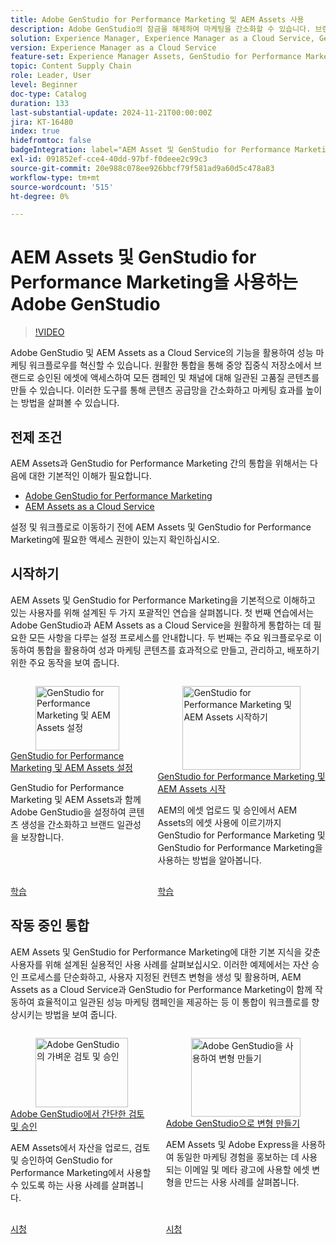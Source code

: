 ```yaml
---
title: Adobe GenStudio for Performance Marketing 및 AEM Assets 사용
description: Adobe GenStudio의 잠금을 해제하여 마케팅을 간소화할 수 있습니다. 브랜드에서 승인한 에셋에 액세스하고 채널 간에 일관된 고품질 콘텐츠를 만듭니다.
solution: Experience Manager, Experience Manager as a Cloud Service, GenStudio for Performance Marketing
version: Experience Manager as a Cloud Service
feature-set: Experience Manager Assets, GenStudio for Performance Marketing
topic: Content Supply Chain
role: Leader, User
level: Beginner
doc-type: Catalog
duration: 133
last-substantial-update: 2024-11-21T00:00:00Z
jira: KT-16480
index: true
hidefromtoc: false
badgeIntegration: label="AEM Asset 및 GenStudio for Performance Marketing" type="positive"
exl-id: 091852ef-cce4-40dd-97bf-f0deee2c99c3
source-git-commit: 20e988c078ee926bbcf79f581ad9a60d5c478a83
workflow-type: tm+mt
source-wordcount: '515'
ht-degree: 0%

---
```


# AEM Assets 및 GenStudio for Performance Marketing을 사용하는 Adobe GenStudio

>[!VIDEO](https://video.tv.adobe.com/v/3439273/?learn=on&captions=kor)

Adobe GenStudio 및 AEM Assets as a Cloud Service의 기능을 활용하여 성능 마케팅 워크플로우를 혁신할 수 있습니다. 원활한 통합을 통해 중앙 집중식 저장소에서 브랜드로 승인된 에셋에 액세스하여 모든 캠페인 및 채널에 대해 일관된 고품질 콘텐츠를 만들 수 있습니다. 이러한 도구를 통해 콘텐츠 공급망을 간소화하고 마케팅 효과를 높이는 방법을 살펴볼 수 있습니다.

## 전제 조건

AEM Assets과 GenStudio for Performance Marketing 간의 통합을 위해서는 다음에 대한 기본적인 이해가 필요합니다.

* [Adobe GenStudio for Performance Marketing](https://experienceleague.adobe.com/ko/browse/genstudio-for-performance-marketing)
* [AEM Assets as a Cloud Service](https://experienceleague.adobe.com/ko/docs/experience-manager-cloud-service/content/assets/overview)

설정 및 워크플로로 이동하기 전에 AEM Assets 및 GenStudio for Performance Marketing에 필요한 액세스 권한이 있는지 확인하십시오.

## 시작하기

AEM Assets 및 GenStudio for Performance Marketing을 기본적으로 이해하고 있는 사용자를 위해 설계된 두 가지 포괄적인 연습을 살펴봅니다. 첫 번째 연습에서는 Adobe GenStudio과 AEM Assets as a Cloud Service을 원활하게 통합하는 데 필요한 모든 사항을 다루는 설정 프로세스를 안내합니다. 두 번째는 주요 워크플로우로 이동하여 통합을 활용하여 성과 마케팅 콘텐츠를 효과적으로 만들고, 관리하고, 배포하기 위한 주요 동작을 보여 줍니다.

<!-- CARDS 

* https://experienceleague.adobe.com/ko/docs/integrations-learn/experience-cloud/tutorials/genstudio-for-performance-marketing-experience-manager/setup
    {title=Set up GenStudio for Performance Marketing and AEM Assets}
    {cta=Learn}
    {image=https://experienceleague.adobe.com/ko/docs/integrations-learn/experience-cloud/solution-categories/media_1f4cfd2b3f7e2e83862f8a00ce6fc4cd4b21650d1.png?width=2000&format=webply&optimize=medium}
* https://experienceleague.adobe.com/ko/docs/integrations-learn/experience-cloud/tutorials/genstudio-for-performance-marketing-experience-manager/integration-walkthrough
    {title=Get started with GenStudio for Performance Marketing and AEM Assets}
    {cta=Learn}

-->
<!-- START CARDS HTML - DO NOT MODIFY BY HAND -->
<div class="columns">
    <div class="column is-half-tablet is-half-desktop is-one-third-widescreen" aria-label="Set up GenStudio for Performance Marketing and AEM Assets">
        <div class="card" style="height: 100%; display: flex; flex-direction: column; height: 100%;">
            <div class="card-image">
                <figure class="image x-is-16by9">
                    <a href="https://experienceleague.adobe.com/ko/docs/integrations-learn/experience-cloud/tutorials/genstudio-for-performance-marketing-experience-manager/setup" title="GenStudio for Performance Marketing 및 AEM Assets 설정" target="_blank" rel="referrer">
                        <img class="is-bordered-r-small" src="https://experienceleague.adobe.com/ko/docs/integrations-learn/experience-cloud/solution-categories/media_1f4cfd2b3f7e2e83862f8a00ce6fc4cd4b21650d1.png?width=400&format=webply&optimize=medium" alt="GenStudio for Performance Marketing 및 AEM Assets 설정"
                             style="width: 100%; aspect-ratio: 16 / 9; object-fit: cover; overflow: hidden; display: block; margin: auto;">
                    </a>
                </figure>
            </div>
            <div class="card-content is-padded-small" style="display: flex; flex-direction: column; flex-grow: 1; justify-content: space-between;">
                <div class="top-card-content">
                    <p class="headline is-size-6 has-text-weight-bold">
                        <a href="https://experienceleague.adobe.com/ko/docs/integrations-learn/experience-cloud/tutorials/genstudio-for-performance-marketing-experience-manager/setup" target="_blank" rel="referrer" title="GenStudio for Performance Marketing 및 AEM Assets 설정">GenStudio for Performance Marketing 및 AEM Assets 설정</a>
                    </p>
                    <p class="is-size-6">GenStudio for Performance Marketing 및 AEM Assets과 함께 Adobe GenStudio을 설정하여 콘텐츠 생성을 간소화하고 브랜드 일관성을 보장합니다.</p>
                </div>
                <a href="https://experienceleague.adobe.com/ko/docs/integrations-learn/experience-cloud/tutorials/genstudio-for-performance-marketing-experience-manager/setup" target="_blank" rel="referrer" class="spectrum-Button spectrum-Button--outline spectrum-Button--primary spectrum-Button--sizeM" style="align-self: flex-start; margin-top: 1rem;">
                    <span class="spectrum-Button-label has-no-wrap has-text-weight-bold">학습</span>
                </a>
            </div>
        </div>
    </div>
    <div class="column is-half-tablet is-half-desktop is-one-third-widescreen" aria-label="Get started with GenStudio for Performance Marketing and AEM Assets">
        <div class="card" style="height: 100%; display: flex; flex-direction: column; height: 100%;">
            <div class="card-image">
                <figure class="image x-is-16by9">
                    <a href="https://experienceleague.adobe.com/ko/docs/integrations-learn/experience-cloud/tutorials/genstudio-for-performance-marketing-experience-manager/integration-walkthrough" title="GenStudio for Performance Marketing 및 AEM Assets 시작하기" target="_blank" rel="referrer">
                        <img class="is-bordered-r-small" src="https://video.tv.adobe.com/v/3439284/?format=jpeg&nocache=1739560516243&captions=kor" alt="GenStudio for Performance Marketing 및 AEM Assets 시작하기"
                             style="width: 100%; aspect-ratio: 16 / 9; object-fit: cover; overflow: hidden; display: block; margin: auto;">
                    </a>
                </figure>
            </div>
            <div class="card-content is-padded-small" style="display: flex; flex-direction: column; flex-grow: 1; justify-content: space-between;">
                <div class="top-card-content">
                    <p class="headline is-size-6 has-text-weight-bold">
                        <a href="https://experienceleague.adobe.com/ko/docs/integrations-learn/experience-cloud/tutorials/genstudio-for-performance-marketing-experience-manager/integration-walkthrough" target="_blank" rel="referrer" title="GenStudio for Performance Marketing 및 AEM Assets 시작하기">GenStudio for Performance Marketing 및 AEM Assets 시작</a>
                    </p>
                    <p class="is-size-6">AEM의 에셋 업로드 및 승인에서 AEM Assets의 에셋 사용에 이르기까지 GenStudio for Performance Marketing 및 GenStudio for Performance Marketing을 사용하는 방법을 알아봅니다.</p>
                </div>
                <a href="https://experienceleague.adobe.com/ko/docs/integrations-learn/experience-cloud/tutorials/genstudio-for-performance-marketing-experience-manager/integration-walkthrough" target="_blank" rel="referrer" class="spectrum-Button spectrum-Button--outline spectrum-Button--primary spectrum-Button--sizeM" style="align-self: flex-start; margin-top: 1rem;">
                    <span class="spectrum-Button-label has-no-wrap has-text-weight-bold">학습</span>
                </a>
            </div>
        </div>
    </div>
</div>
<!-- END CARDS HTML - DO NOT MODIFY BY HAND -->

## 작동 중인 통합

AEM Assets 및 GenStudio for Performance Marketing에 대한 기본 지식을 갖춘 사용자를 위해 설계된 실용적인 사용 사례를 살펴보십시오. 이러한 예제에서는 자산 승인 프로세스를 단순화하고, 사용자 지정된 컨텐츠 변형을 생성 및 활용하며, AEM Assets as a Cloud Service과 GenStudio for Performance Marketing이 함께 작동하여 효율적이고 일관된 성능 마케팅 캠페인을 제공하는 등 이 통합이 워크플로를 향상시키는 방법을 보여 줍니다.

<!-- CARDS 

* https://experienceleague.adobe.com/ko/docs/integrations-learn/experience-cloud/tutorials/genstudio-for-performance-marketing-experience-manager/use-cases/use-case-1
* https://experienceleague.adobe.com/ko/docs/integrations-learn/experience-cloud/tutorials/genstudio-for-performance-marketing-experience-manager/use-cases/use-case-2

-->
<!-- START CARDS HTML - DO NOT MODIFY BY HAND -->
<div class="columns">
    <div class="column is-half-tablet is-half-desktop is-one-third-widescreen" aria-label="Lightweight review and approval in Adobe GenStudio">
        <div class="card" style="height: 100%; display: flex; flex-direction: column; height: 100%;">
            <div class="card-image">
                <figure class="image x-is-16by9">
                    <a href="https://experienceleague.adobe.com/ko/docs/integrations-learn/experience-cloud/tutorials/genstudio-for-performance-marketing-experience-manager/use-cases/use-case-1" title="Adobe GenStudio의 가벼운 검토 및 승인" target="_blank" rel="referrer">
                        <img class="is-bordered-r-small" src="https://video.tv.adobe.com/v/3439295/?format=jpeg&nocache=1739560516635&captions=kor" alt="Adobe GenStudio의 가벼운 검토 및 승인"
                             style="width: 100%; aspect-ratio: 16 / 9; object-fit: cover; overflow: hidden; display: block; margin: auto;">
                    </a>
                </figure>
            </div>
            <div class="card-content is-padded-small" style="display: flex; flex-direction: column; flex-grow: 1; justify-content: space-between;">
                <div class="top-card-content">
                    <p class="headline is-size-6 has-text-weight-bold">
                        <a href="https://experienceleague.adobe.com/ko/docs/integrations-learn/experience-cloud/tutorials/genstudio-for-performance-marketing-experience-manager/use-cases/use-case-1" target="_blank" rel="referrer" title="Adobe GenStudio의 가벼운 검토 및 승인">Adobe GenStudio에서 간단한 검토 및 승인</a>
                    </p>
                    <p class="is-size-6">AEM Assets에서 자산을 업로드, 검토 및 승인하여 GenStudio for Performance Marketing에서 사용할 수 있도록 하는 사용 사례를 살펴봅니다.</p>
                </div>
                <a href="https://experienceleague.adobe.com/ko/docs/integrations-learn/experience-cloud/tutorials/genstudio-for-performance-marketing-experience-manager/use-cases/use-case-1" target="_blank" rel="referrer" class="spectrum-Button spectrum-Button--outline spectrum-Button--primary spectrum-Button--sizeM" style="align-self: flex-start; margin-top: 1rem;">
                    <span class="spectrum-Button-label has-no-wrap has-text-weight-bold">시청</span>
                </a>
            </div>
        </div>
    </div>
    <div class="column is-half-tablet is-half-desktop is-one-third-widescreen" aria-label="Create variants with Adobe GenStudio">
        <div class="card" style="height: 100%; display: flex; flex-direction: column; height: 100%;">
            <div class="card-image">
                <figure class="image x-is-16by9">
                    <a href="https://experienceleague.adobe.com/ko/docs/integrations-learn/experience-cloud/tutorials/genstudio-for-performance-marketing-experience-manager/use-cases/use-case-2" title="Adobe GenStudio을 사용하여 변형 만들기" target="_blank" rel="referrer">
                        <img class="is-bordered-r-small" src="https://video.tv.adobe.com/v/3439306/?format=jpeg&nocache=1739560516573&captions=kor" alt="Adobe GenStudio을 사용하여 변형 만들기"
                             style="width: 100%; aspect-ratio: 16 / 9; object-fit: cover; overflow: hidden; display: block; margin: auto;">
                    </a>
                </figure>
            </div>
            <div class="card-content is-padded-small" style="display: flex; flex-direction: column; flex-grow: 1; justify-content: space-between;">
                <div class="top-card-content">
                    <p class="headline is-size-6 has-text-weight-bold">
                        <a href="https://experienceleague.adobe.com/ko/docs/integrations-learn/experience-cloud/tutorials/genstudio-for-performance-marketing-experience-manager/use-cases/use-case-2" target="_blank" rel="referrer" title="Adobe GenStudio을 사용하여 변형 만들기">Adobe GenStudio으로 변형 만들기</a>
                    </p>
                    <p class="is-size-6">AEM Assets 및 Adobe Express을 사용하여 동일한 마케팅 경험을 홍보하는 데 사용되는 이메일 및 메타 광고에 사용할 에셋 변형을 만드는 사용 사례를 살펴봅니다.</p>
                </div>
                <a href="https://experienceleague.adobe.com/ko/docs/integrations-learn/experience-cloud/tutorials/genstudio-for-performance-marketing-experience-manager/use-cases/use-case-2" target="_blank" rel="referrer" class="spectrum-Button spectrum-Button--outline spectrum-Button--primary spectrum-Button--sizeM" style="align-self: flex-start; margin-top: 1rem;">
                    <span class="spectrum-Button-label has-no-wrap has-text-weight-bold">시청</span>
                </a>
            </div>
        </div>
    </div>
</div>
<!-- END CARDS HTML - DO NOT MODIFY BY HAND -->


<br/>
<br/>